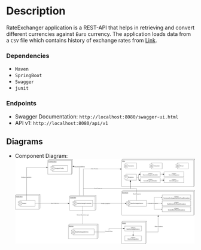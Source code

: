 
# Description
RateExchanger application is a REST-API that helps in retrieving and convert different currencies against `Euro` currency.
The application loads data from a `CSV` file which contains history of exchange rates from [Link](https://www.ecb.europa.eu/stats/policy_and_exchange_rates/euro_reference_exchange_rates/html/index.en.html).

### Dependencies
- `Maven`
- `SpringBoot`
- `Swagger`
- `junit`


### Endpoints
- Swagger Documentation: `http://localhost:8080/swagger-ui.html`
- API v1: `http://localhost:8080/api/v1`

## Diagrams
- Component Diagram: ![Component Diagram](./RateExchanger.drawio.png)
